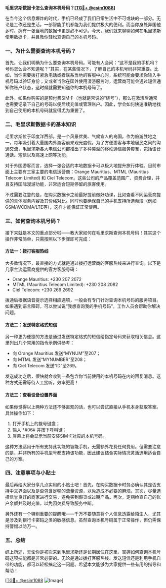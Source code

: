 **毛里求斯数据卡怎么查询本机号码？[[TG💪+ @esim1088](https://t.me/s/esim1088)]**

在当今这个信息爆炸的时代，手机已经成了我们日常生活中不可或缺的一部分。无论是工作还是生活，一部智能手机都能为我们提供极大的便利。而当你身处异国他乡时，拥有一张当地的数据卡更是必不可少。今天，我们就来聊聊如何在毛里求斯使用数据卡，并且教你轻松查询自己的本机号码。

### 一、为什么需要查询本机号码？

首先，让我们明确为什么要查询本机号码。可能有人会问：“这不是我的手机吗？号码怎么会不知道呢？”其实，在某些情况下，了解自己的本机号码非常重要。比如，当你需要拨打紧急电话或者联系当地的客服中心时，系统可能会要求你输入手机号码以验证身份；又或者当你在国外使用漫游服务时，运营商可能会通过短信通知你账户状态，这时候就需要知道你的本机号码了。

此外，如果你购买的是预付费SIM卡（也就是常说的“烧号”），那么在激活后通常也需要记录下自己的号码以便后续充值或管理账户。因此，学会如何快速准确地找到自己使用的本机号码就显得尤为重要了。

### 二、毛里求斯数据卡的基本知识

毛里求斯位于印度洋西部，是一个风景优美、气候宜人的岛国。作为旅游胜地之一，每年吸引着大量国内外游客前来观光度假。为了方便游客与本地居民之间的沟通交流，毛里求斯各大电信公司都推出了多种类型的移动通信服务套餐，包括语音通话、短信以及高速上网等功能。

对于外国游客而言，选择一张合适的本地数据卡可以极大地提升旅行体验。目前市面上主要有三家主要的电信运营商：Orange Mauritius、MTML (Mauritius Telecom Limited) 和 Ciel Telecom。这些公司的产品覆盖范围广、资费合理，并且支持国际漫游功能，非常适合短期停留的旅客使用。

不过需要注意的是，在购买数据卡之前最好提前做好功课，比如查看不同运营商提供的具体服务内容及其价格对比。同时也要确保自己的手机支持所选频段（例如GSM/WCDMA/LTE等），这样才能保证正常使用。

### 三、如何查询本机号码？

接下来就是本文的重点部分啦——教大家如何在毛里求斯查询本机号码！其实这个操作非常简单，只需按照以下步骤即可完成：

#### 方法一：拨打客服热线
大多数情况下，最直接的方式就是通过拨打运营商的客服热线来进行查询。以下是几家主流运营商提供的官方客服号码：
- Orange Mauritius: +230 207 2072
- MTML (Mauritius Telecom Limited): +230 208 2082
- Ciel Telecom: +230 269 2692

拨通后根据语音提示选择相应选项，一般会有专门针对查询本机号码的服务项目。如果遇到语言障碍，可以尝试说“我想查询我的手机号码”，工作人员会帮助你解决问题。

#### 方法二：发送特定格式短信
另一种更为便捷的方法是通过发送特定格式的短信给指定号码来获取相关信息。这里列出几个常用的指令示例供参考：
- 向 Orange Mauritius 发送“MYNUM”至207；
- 向 MTML 发送“MYNUMBER”至208；
- 向 Ciel Telecom 发送“ID”至269。

发送成功之后，很快就会收到一条包含你当前使用的本机号码在内的回复消息。这种方式无需等待人工接听，效率更高！

#### 方法三：查看设备设置界面
如果你觉得以上两种方法还不够直观的话，也可以尝试直接从手机本身获取答案。具体操作如下：
1. 打开手机上的拨号键盘；
2. 输入 *#06# 并按下呼叫键；
3. 屏幕上将会显示当前安装SIM卡对应的本机号码。

这种方法适用于所有支持此功能的智能手机，无需额外花费任何费用。但需要注意的是，并非所有的手机型号都支持该功能，因此建议结合实际情况灵活选用适合自己的方案。

### 四、注意事项与小贴士

最后再给大家分享几点实用的小贴士吧！首先，在购买数据卡时务必确认其是否支持中文界面以及是否包含足够的流量资源，以免造成不必要的麻烦。其次，尽量选择信誉良好的商家进行交易，避免买到假货或过期产品。再次，定期检查自己的账户余额并及时充值，以免因欠费导致服务中断。

另外还有一个特别重要的提醒哦——千万不要随意将个人信息透露给陌生人，尤其是涉及到银行卡密码之类的敏感信息。虽然查询本机号码属于正常操作，但仍需保持警惕以防万一。

### 五、总结

综上所述，无论你是初次来到毛里求斯还是长期居住在这里，掌握如何查询本机号码这项技能都是非常必要的。无论是通过拨打客服热线、发送短信还是利用手机自带的功能，都可以轻松搞定这一问题。希望本文能够为大家提供一些有用的指导和帮助！

[[TG💪+ @esim1088](https://t.me/s/esim1088) ![Image](https://i.postimg.cc/4NQfJmqS/Snipaste-2025-05-13-00-14-12.png)]